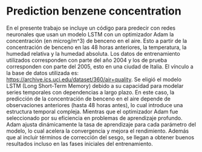 # Prediction benzene concentration
En el presente trabajo se incluye un código para predecir con redes neuronales que usan un modelo LSTM con un optimizador Adam la concentración (en microg/m^3) de benceno en el aire. Esto a partir de la concentración de benceno en las 48 horas anteriores, la temperatura, la humedad relativa y la humedad absoluta. Los datos de entrenamiento utilizados corresponden con parte del año 2004 y los de prueba corresponden con parte del 2005, esto en una ciudad de Italia. El vínculo a la base de datos utilizada es: https://archive.ics.uci.edu/dataset/360/air+quality.
Se eligió el modelo LSTM (Long Short-Term Memory) debido a su capacidad para modelar series temporales con dependencias a largo plazo. En este caso, la predicción de la concentración de benceno en el aire depende de observaciones anteriores (hasta 48 horas antes), lo cual introduce una estructura temporal compleja. Mientras que el optimizador Adam fue seleccionado por su eficiencia en problemas de aprendizaje profundo. Adam ajusta dinámicamente la tasa de aprendizaje para cada parámetro del modelo, lo cual acelera la convergencia y mejora el rendimiento. Además que al incluir términos de corrección del sesgo, se llegan a obtener buenos resultados incluso en las fases iniciales del entrenamiento.

